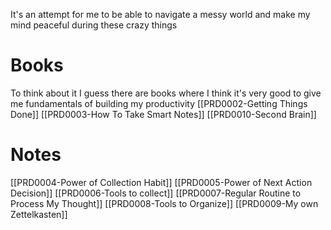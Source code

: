 It's an attempt for me to be able to navigate a messy world and make my mind peaceful during these crazy things
# Books
To think about it I guess there are books where I think it's very good to give me fundamentals of building my productivity
[[PRD0002-Getting Things Done]]
[[PRD0003-How To Take Smart Notes]]
[[PRD0010-Second Brain]]
# Notes
[[PRD0004-Power of Collection Habit]]
[[PRD0005-Power of Next Action Decision]]
[[PRD0006-Tools to collect]]
[[PRD0007-Regular Routine to Process My Thought]]
[[PRD0008-Tools to Organize]]
[[PRD0009-My own Zettelkasten]]